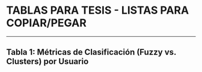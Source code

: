 # TABLAS PARA TESIS - LISTAS PARA COPIAR/PEGAR

---

## Tabla 1: Métricas de Clasificación (Fuzzy vs. Clusters) por Usuario

